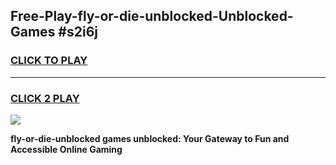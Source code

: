 
## Free-Play-fly-or-die-unblocked-Unblocked-Games #s2i6j
<h3>
<a href="https://news.freeplayer.one?title=fly-or-die-unblocked&ref=8M">CLICK TO PLAY</a></h3>
<hr>

<h3>
<a href="https://news.freeplayer.one?title=fly-or-die-unblocked&ref=8M">CLICK 2 PLAY</a>
  
</h3>

<a href="https://news.freeplayer.one?title=fly-or-die-unblocked&ref=8M"><img src="https://clearcache.store/games.png"></a>


**fly-or-die-unblocked games unblocked: Your Gateway to Fun and Accessible Online Gaming**
